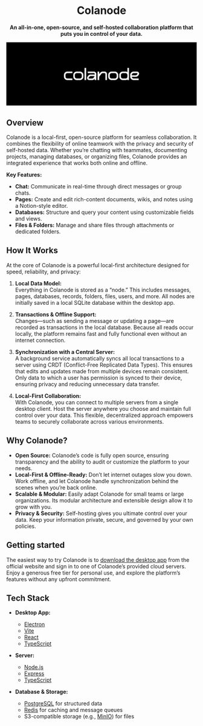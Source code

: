 <div align="center">

# Colanode

**An all-in-one, open-source, and self-hosted collaboration platform that puts you in control of your data.**

<img alt="Colanode cover" src="apps/desktop/assets/colanode_cover_black.png">

</div>

## Overview

Colanode is a local-first, open-source platform for seamless collaboration. It combines the flexibility of online teamwork with the privacy and security of self-hosted data. Whether you’re chatting with teammates, documenting projects, managing databases, or organizing files, Colanode provides an integrated experience that works both online and offline.

**Key Features:**

- **Chat:** Communicate in real-time through direct messages or group chats.
- **Pages:** Create and edit rich-content documents, wikis, and notes using a Notion-style editor.
- **Databases:** Structure and query your content using customizable fields and views.
- **Files & Folders:** Manage and share files through attachments or dedicated folders.

## How It Works

At the core of Colanode is a powerful local-first architecture designed for speed, reliability, and privacy:

1. **Local Data Model:**  
   Everything in Colanode is stored as a “node.” This includes messages, pages, databases, records, folders, files, users, and more. All nodes are initially saved in a local SQLite database within the desktop app.

2. **Transactions & Offline Support:**  
   Changes—such as sending a message or updating a page—are recorded as transactions in the local database. Because all reads occur locally, the platform remains fast and fully functional even without an internet connection.

3. **Synchronization with a Central Server:**  
   A background service automatically syncs all local transactions to a server using CRDT (Conflict-Free Replicated Data Types). This ensures that edits and updates made from multiple devices remain consistent. Only data to which a user has permission is synced to their device, ensuring privacy and reducing unnecessary data transfer.

4. **Local-First Collaboration:**  
   With Colanode, you can connect to multiple servers from a single desktop client. Host the server anywhere you choose and maintain full control over your data. This flexible, decentralized approach empowers teams to securely collaborate across various environments.

## Why Colanode?

- **Open Source:** Colanode’s code is fully open source, ensuring transparency and the ability to audit or customize the platform to your needs.
- **Local-First & Offline-Ready:** Don’t let internet outages slow you down. Work offline, and let Colanode handle synchronization behind the scenes when you’re back online.
- **Scalable & Modular:** Easily adapt Colanode for small teams or large organizations. Its modular architecture and extensible design allow it to grow with you.
- **Privacy & Security:** Self-hosting gives you ultimate control over your data. Keep your information private, secure, and governed by your own policies.

## Getting started

The easiest way to try Colanode is to [download the desktop app](https://colanode.com/downloads) from the official website and sign in to one of Colanode’s provided cloud servers. Enjoy a generous free tier for personal use, and explore the platform’s features without any upfront commitment.

## Tech Stack

- **Desktop App:**

  - [Electron](https://www.electronjs.org/)
  - [Vite](https://vitejs.dev/)
  - [React](https://reactjs.org/)
  - [TypeScript](https://www.typescriptlang.org/)

- **Server:**

  - [Node.js](https://nodejs.org/)
  - [Express](https://expressjs.com/)
  - [TypeScript](https://www.typescriptlang.org/)

- **Database & Storage:**
  - [PostgreSQL](https://www.postgresql.org/) for structured data
  - [Redis](https://redis.io/) for caching and message queues
  - S3-compatible storage (e.g., [MinIO](https://min.io/)) for files
